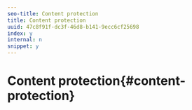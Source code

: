 ```yaml
---
seo-title: Content protection
title: Content protection
uuid: 47c8f91f-dc3f-46d8-b141-9ecc6cf25698
index: y
internal: n
snippet: y
---
```


# Content protection{#content-protection}

